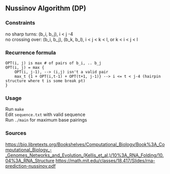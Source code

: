 ## Nussinov Algorithm (DP)
### Constraints
no sharp turns: (b_i, b_j), i < j -4 <br/>
no crossing over: (b_i, b_j), (b_k, b_l), i < j < k < l, or k < i < j < l


### Recurrence formula
```
OPT(i, j) is max # of pairs of b_i, .. b_j
OPT(i, j) = max {
    OPT(i, j-1), --> (i,j) isn't a valid pair
    max_t {1 + OPT(i,t-1) + OPT(t+1, j-1)} --> i <= t < j-4 (hairpin structure where t is some break pt)
}
```

### Usage
Run `make` </br>
Edit `sequence.txt` with valid sequence </br>
Run `./main` for maximum base pairings </br>

### Sources
https://bio.libretexts.org/Bookshelves/Computational_Biology/Book%3A_Computational_Biology_-_Genomes_Networks_and_Evolution_(Kellis_et_al.)/10%3A_RNA_Folding/10.04%3A_RNA_Structure
https://math.mit.edu/classes/18.417/Slides/rna-prediction-nussinov.pdf
